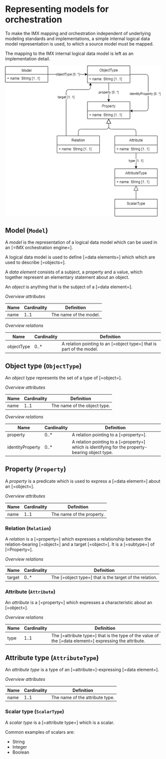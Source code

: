# Representing models for orchestration

To make the IMX mapping and orchestration independent of underlying modeling standards and implementations, a simple internal logical data model representation is used, to which a source model must be mapped.

<aside class="note">
The mapping to the IMX internal logical data model is left as an implementation detail.
</aside>

![Model representation for orchestration](media/model.drawio.png "Model representation for orchestration")

## Model (`Model`)

A <dfn>model</dfn> is the representation of a logical data model which can be used in an [=IMX orchestration engine=].

A logical data model is used to define [=data elements=] which which are used to describe [=objects=].

A <dfn data-lt="data elements">data element</dfn> consists of a subject, a property and a value, which together represent an elementary statement about an object.

An <dfn data-lt="objects">object</dfn> is anything that is the subject of a [=data element=].

_Overview attributes_

| Name | Cardinality | Definition             |
|------|-------------|------------------------|
| name | 1..1        | The name of the model. |

_Overview relations_

| Name              | Cardinality | Definition                                                              |
|-------------------|-------------|-------------------------------------------------------------------------|
| objectType        | 0..*        | A relation pointing to an [=object type=] that is part of the model. |

## Object type (`ObjectType`)

An <dfn>object type</dfn> represents the set of a type of [=object=].

_Overview attributes_

| Name | Cardinality | Definition                   |
|------|-------------|------------------------------|
| name | 1..1        | The name of the object type. |

_Overview relations_

| Name              | Cardinality | Definition                                                                                          |
|-------------------|-------------|-----------------------------------------------------------------------------------------------------|
| property          | 0..*        | A relation pointing to a [=property=].                                                           |
| identityProperty  | 0..*        | A relation pointing to a [=property=] which is identifying for the property-bearing object type. |

## Property (`Property`)

A <dfn>property</dfn> is a predicate which is used to express a [=data element=] about an [=object=].

_Overview attributes_

| Name | Cardinality | Definition                |
|------|-------------|---------------------------|
| name | 1..1        | The name of the property. |

### Relation (`Relation`)

A <dfn>relation</dfn> is a [=property=] which expresses a relationship between the relation-bearing [=object=] and a target [=object=]. It is a [=subtype=] of [=Property=].

_Overview relations_

| Name              | Cardinality | Definition                                                 |
|-------------------|-------------|------------------------------------------------------------|
| target            | 0..*        | The [=object type=] that is the target of the relation. |

### Attribute (`Attribute`)

An <dfn>attribute</dfn> is a [=property=] which expresses a characteristic about an [=object=].

_Overview relations_

| Name              | Cardinality | Definition                                                                                                   |
|-------------------|-------------|--------------------------------------------------------------------------------------------------------------|
| type              | 1..1        | The [=attribute type=] that is the type of the value of the [=data element=] expressing the attribute. |

## Attribute type (`AttributeType`)

An <dfn>attribute type</dfn> is a type of an [=attribute=]-expressing [=data element=].

_Overview attributes_

| Name | Cardinality | Definition                      |
|------|-------------|---------------------------------|
| name | 1..1        | The name of the attribute type. |

### Scalar type (`ScalarType`)

A <dfn>scalar type</dfn> is a [=attribute type=] which is a scalar.

Common examples of scalars are:
* String
* Integer
* Boolean
